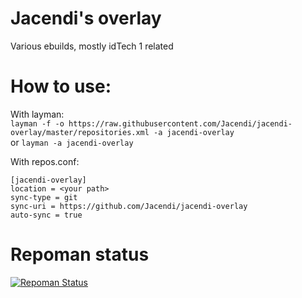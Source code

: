 # Jacendi's overlay
Various ebuilds, mostly idTech 1 related

# How to use: 
With layman:   
```layman -f -o https://raw.githubusercontent.com/Jacendi/jacendi-overlay/master/repositories.xml -a jacendi-overlay```  
or ```layman -a jacendi-overlay```

With repos.conf:

```[jacendi-overlay]```  
```location = <your path>```  
```sync-type = git```  
```sync-uri = https://github.com/Jacendi/jacendi-overlay```  
```auto-sync = true```

# Repoman status
[![Repoman Status](https://travis-ci.org/Jacendi/jacendi-overlay.svg?branch=master)](https://travis-ci.org/Jacendi/jacendi-overlay)
